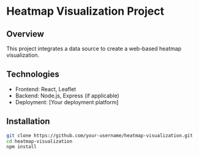 # Heatmap Visualization Project

## Overview
This project integrates a data source to create a web-based heatmap visualization.

## Technologies
- Frontend: React, Leaflet
- Backend: Node.js, Express (if applicable)
- Deployment: [Your deployment platform]

## Installation
```bash
git clone https://github.com/your-username/heatmap-visualization.git
cd heatmap-visualization
npm install
